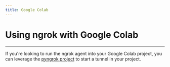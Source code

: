 ```yaml
---
title: Google Colab
---
```


# Using ngrok with Google Colab

---

If you're looking to run the ngrok agent into your Google Colab project, you can leverage the [pyngrok project](https://pyngrok.readthedocs.io/en/latest/integrations.html#google-colaboratory) to start a tunnel in your project.
